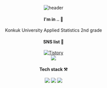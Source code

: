 <div align=center>
  
![header](https://capsule-render.vercel.app/api?type=wave&color=auto&height=200&section=header&text=Eunbin%20shin&fontSize=90)


<div align=center>
  
#### I'm in .. 🏫
Konkuk University Applied Statistics 2nd grade

<div align=center>
  
#### SNS list 💌
  
[![Tistory](http://img.shields.io/badge/-Tech%20blog-black?style=flat-square&logo=Tistory&link=https://binnni.tistory.com/)](https://binnni.tistory.com/)   
  <a href="https://www.instagram.com/_binnni/"><img src="https://img.shields.io/badge/Instagram-E4405F?style=flat-square&logo=Blogger&logoColor=white"/></a>



<div align=center>
  
#### Tech stack ⚒
<img src="https://img.shields.io/badge/Python-3776AB?style=flat-square&logo=Python&logoColor=white"/>      <img src="https://img.shields.io/badge/R-276DC3?style=flat-square&logo=R&logoColor=white"/>      <img src="https://img.shields.io/badge/C-A8B9CC?style=flat-square&logo=C&logoColor=white"/>


